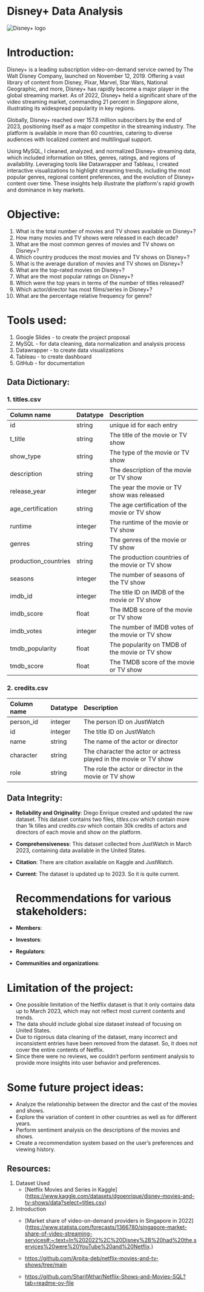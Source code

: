 # Disney+ Data Analysis
![Disney+ logo](https://i.pcmag.com/imagery/reviews/06d8Po5VgMWjpiRU0RpZoul-18.fit_scale.size_1028x578.v1711637649.jpg)

# Introduction:
Disney+ is a leading subscription video-on-demand service owned by The Walt Disney Company, launched on November 12, 2019. Offering a vast library of content from Disney, Pixar, Marvel, Star Wars, National Geographic, and more, Disney+ has rapidly become a major player in the global streaming market. As of 2022, Disney+ held a significant share of the video streaming market, commanding 21 percent in *Singapore* alone, illustrating its widespread popularity in key regions.

Globally, Disney+ reached over 157.8 million subscribers by the end of 2023, positioning itself as a major competitor in the streaming industry. The platform is available in more than 60 countries, catering to diverse audiences with localized content and multilingual support.

Using MySQL, I cleaned, analyzed, and normalized Disney+ streaming data, which included information on titles, genres, ratings, and regions of availability. Leveraging tools like Datawrapper and Tableau, I created interactive visualizations to highlight streaming trends, including the most popular genres, regional content preferences, and the evolution of Disney+ content over time. These insights help illustrate the platform's rapid growth and dominance in key markets.

# Objective:

1. What is the total number of movies and TV shows available on Disney+?
2. How many movies and TV shows were released in each decade?
3. What are the most common genres of movies and TV shows on Disney+?
4. Which country produces the most movies and TV shows on Disney+?
5. What is the average duration of movies and TV shows on Disney+?
6. What are the top-rated movies on Disney+?
7. What are the most popular ratings on Disney+?
8. Which were the top years in terms of the number of titles released?
9. Which actor/director has most films/series in Disney+?
10. What are the percentage relative frequency for genre?

 # Tools used:

1. Google Slides - to create the project proposal
2. MySQL - for data cleaning, data normalization and analysis process
3. Datawrapper - to create data visualizations
4. Tableau - to create dashboard
5. GitHub - for documentation

## Data Dictionary:

### 1. titles.csv
| Column name | Datatype | Description |
| :--- | :---  | :--- |
| id | string  | unique id for each entry |
| t_title | string |  The title of the movie or TV show |
| show_type | string | 	The type of the movie or TV show |
| description | string |  The description of the movie or TV show |
| release_year | integer |  The year the movie or TV show was released |
| age_certification	| string |  The age certification of the movie or TV show |
| runtime | integer | 	The runtime of the movie or TV show |
| genres | string |  The genres of the movie or TV show |
| production_countries | string |  The production countries of the movie or TV show |
| seasons	| integer | The number of seasons of the TV show |
| imdb_id | integer |  The title ID on IMDB of the movie or TV show |
| imdb_score | float |  The IMDB score of the movie or TV show |
| imdb_votes | integer |  The number of IMDB votes of the movie or TV show |
| tmdb_popularity | float |  The popularity on TMDB of the movie or TV show |
| tmdb_score | float |  The TMDB score of the movie or TV show |


### 2. credits.csv

| Column name | Datatype |  Description |
| :--- | :--- |  :--- |
| person_id | integer |  The person ID on JustWatch |
| id | integer |  The title ID on JustWatch|
| name | string |  The name of the actor or director |
|character | string | The character the actor or actress played in the movie or TV show |
| role | string |  The role the actor or director in the movie or TV show |

## Data Integrity:

* **Reliability and Originality**:
  Diego Enrique created and updated the raw dataset. This dataset contains two files, *titles.csv* which contain more than 1k tilles and *credits.csv* which contain 30k credits of actors and directors of each movie and show on the platform.

* **Comprehensiveness**:
  This dataset collected from JustWatch in March 2023, containing data available in the United States. 

* **Citation**:
  There are citation available on Kaggle and JustWatch.

* **Current**:
  The dataset is updated up to 2023. So it is quite current.

  # Recommendations for various stakeholders:

* **Members**: 

* **Investors**: 

* **Regulators**: 

* **Communities and organizations**: 

# Limitation of the project:

* One possible limitation of the Netflix dataset is that it only contains data up to March 2023, which may not reflect most current contents and trends.
* The data should include global size dataset instead of focusing on United States.
* Due to rigorous data cleaning of the dataset, many incorrect and inconsistent entries have been removed from the dataset. So, it does not cover the entire contents of Netflix.
* Since there were no reviews, we couldn’t perform sentiment analysis to provide more insights into user behavior and preferences.

# Some future project ideas:

* Analyze the relationship between the director and the cast of the movies and shows.
* Explore the variation of content in other countries as well as for different years.
* Perform sentiment analysis on the descriptions of the movies and shows.
* Create a recommendation system based on the user’s preferences and viewing history.

## Resources:

1. Dataset Used
   * [Netflix Movies and Series in Kaggle] (https://www.kaggle.com/datasets/dgoenrique/disney-movies-and-tv-shows/data?select=titles.csv)
2. Introduction
   * [Market share of video-on-demand providers in Singapore in 2022] (https://www.statista.com/forecasts/1366780/singapore-market-share-of-video-streaming-services#:~:text=In%202022%2C%20Disney%2B%20had%20the,services%20were%20YouTube%20and%20Netflix.)
  
   * https://github.com/Arpita-deb/netflix-movies-and-tv-shows/tree/main
   * https://github.com/SharifAthar/Netflix-Shows-and-Movies-SQL?tab=readme-ov-file

